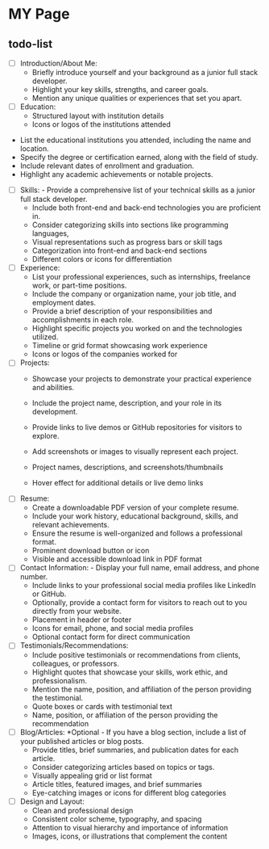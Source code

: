 # MY Page
## todo-list
- [ ]  Introduction/About Me:
   - Briefly introduce yourself and your background as a junior full stack developer.
   - Highlight your key skills, strengths, and career goals.
   - Mention any unique qualities or experiences that set you apart.
- [ ]  Education:
    -   Structured layout with institution details
    -   Icons or logos of the institutions attended
     
  - List the educational institutions you attended, including the name and location.
   - Specify the degree or certification earned, along with the field of study.
   - Include relevant dates of enrollment and graduation.
   - Highlight any academic achievements or notable projects. 
- [ ]  Skills:
       - Provide a comprehensive list of your technical skills as a junior full stack developer.
   - Include both front-end and back-end technologies you are proficient in.
   - Consider categorizing skills into sections like programming languages, 
    -   Visual representations such as progress bars or skill tags
    -   Categorization into front-end and back-end sections
    -   Different colors or icons for differentiation
- [ ]  Experience:
      - List your professional experiences, such as internships, freelance work, or part-time positions.
   - Include the company or organization name, your job title, and employment dates.
   - Provide a brief description of your responsibilities and accomplishments in each role.
   - Highlight specific projects you worked on and the technologies utilized.
    -   Timeline or grid format showcasing work experience
    -   Icons or logos of the companies worked for
- [ ]  Projects:
     - Showcase your projects to demonstrate your practical experience and abilities.
   - Include the project name, description, and your role in its development.
   - Provide links to live demos or GitHub repositories for visitors to explore.
   - Add screenshots or images to visually represent each project.

    -   Project names, descriptions, and screenshots/thumbnails
    -   Hover effect for additional details or live demo links
- [ ]  Resume:
     - Create a downloadable PDF version of your complete resume.
   - Include your work history, educational background, skills, and relevant achievements.
   - Ensure the resume is well-organized and follows a professional format.
    -   Prominent download button or icon
    -   Visible and accessible download link in PDF format
- [ ] Contact Information:
       - Display your full name, email address, and phone number.
   - Include links to your professional social media profiles like LinkedIn or GitHub.
   - Optionally, provide a contact form for visitors to reach out to you directly from your website.
    -   Placement in header or footer
    -   Icons for email, phone, and social media profiles
    -   Optional contact form for direct communication
- [ ]  Testimonials/Recommendations:
      - Include positive testimonials or recommendations from clients, colleagues, or professors.
   - Highlight quotes that showcase your skills, work ethic, and professionalism.
   - Mention the name, position, and affiliation of the person providing the testimonial.
    -   Quote boxes or cards with testimonial text
    -   Name, position, or affiliation of the person providing the recommendation
- [ ]  Blog/Articles: *Optional
       - If you have a blog section, include a list of your published articles or blog posts.
   - Provide titles, brief summaries, and publication dates for each article.
   - Consider categorizing articles based on topics or tags.
    -   Visually appealing grid or list format
    -   Article titles, featured images, and brief summaries
    -   Eye-catching images or icons for different blog categories
- [ ] Design and Layout:
    -   Clean and professional design
    -   Consistent color scheme, typography, and spacing
    -   Attention to visual hierarchy and importance of information
    -   Images, icons, or illustrations that complement the content
